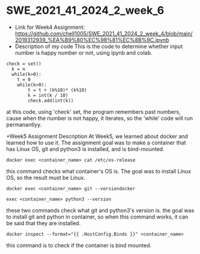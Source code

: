 # SWE_2021_41_2024_2_week_6
+ Link for Week4 Assignment: <https://github.com/chell1005/SWE_2021_41_2024_2_week_4/blob/main/2019312939_%EA%B9%80%EC%98%81%EC%8B%9C.ipynb>
+ Description of my code
This is the code to determine whether input number is happy number or not, using ipynb and colab.
```
check = set()
  k = n
  while(k>0):
    t = 0
    while(k>0):
        t = t + (k%10)* (k%10)
        k = int(k / 10)
        check.add(int(k))
```
at this code, using 'check' set, the program remembers past numbers, cause when the number is not happy, it iterates, so the 'while' code will run permanantlyy.

+Week5 Assignment Description
At Week5, we learned about docker and learned how to use it. The assignment goal was to make a container that has Linux OS, git and python3 is installed, and is bind-mounted.
```
docker exec <container_name> cat /etc/os-release
```
this command checks what container's OS is. The goal was to install Linux OS, so the result must be Linux.
```
docker exec <container_name> git --versiondocker
```
```
exec <container_name> python3 --version
```
these two commands check what git and python3's version is. the goal was to install git and python in container, so when this command works, it can be said that they are installed.
```
docker inspect --format="{{ .HostConfig.Binds }}" <container_name>
```
this command is to check if the container is bind mounted. 

